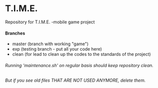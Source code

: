 # T.I.M.E.
Repository for T.I.M.E. -mobile game project

#### Branches
* master (branch with working "game")
* exp (testing branch - put all your code here)
* clean (for lead to clean up the codes to the standards of the project)



###### *Running 'maintenance.sh' on regular basis should keep repository clean.*
###### *But if you see old files THAT ARE NOT USED ANYMORE, delete them.*
